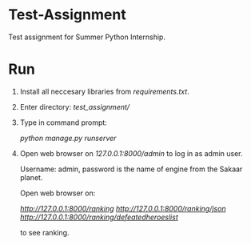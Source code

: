 # Test-Assignment
Test assignment for Summer Python Internship.

# Run
1) Install all neccesary libraries from *requirements.txt*.

2) Enter directory: *test_assignment/*

3) Type in command prompt:

    *python manage.py runserver*

4) Open web browser on *127.0.0.1:8000/admin* to log in as admin user.

    Username: admin, password is the name of engine from the Sakaar planet.

    Open web browser on: 
    
    *http://127.0.0.1:8000/ranking* 
    *http://127.0.0.1:8000/ranking/json*
    *http://127.0.0.1:8000/ranking/defeatedheroeslist*
    
    to see ranking.
